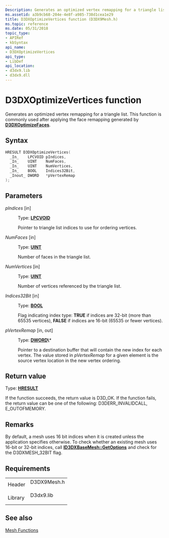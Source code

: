 ```yaml
---
Description: Generates an optimized vertex remapping for a triangle list. This function is commonly used after applying the face remapping generated by D3DXOptimizeFaces.
ms.assetid: a3b9cb68-204e-4e8f-a985-738d1cea1e29
title: D3DXOptimizeVertices function (D3DX9Mesh.h)
ms.topic: reference
ms.date: 05/31/2018
topic_type: 
- APIRef
- kbSyntax
api_name: 
- D3DXOptimizeVertices
api_type: 
- LibDef
api_location: 
- d3dx9.lib
- d3dx9.dll
---
```


# D3DXOptimizeVertices function

Generates an optimized vertex remapping for a triangle list. This function is commonly used after applying the face remapping generated by [**D3DXOptimizeFaces**](d3dxoptimizefaces.md).

## Syntax


```C++
HRESULT D3DXOptimizeVertices(
  _In_    LPCVOID pIndices,
  _In_    UINT    NumFaces,
  _In_    UINT    NumVertices,
  _In_    BOOL    Indices32Bit,
  _Inout_ DWORD   *pVertexRemap
);
```



## Parameters

<dl> <dt>

*pIndices* \[in\]
</dt> <dd>

Type: **[**LPCVOID**](https://msdn.microsoft.com/library/Aa383751(v=VS.85).aspx)**

Pointer to triangle list indices to use for ordering vertices.

</dd> <dt>

*NumFaces* \[in\]
</dt> <dd>

Type: **[**UINT**](https://msdn.microsoft.com/library/Aa383751(v=VS.85).aspx)**

Number of faces in the triangle list.

</dd> <dt>

*NumVertices* \[in\]
</dt> <dd>

Type: **[**UINT**](https://msdn.microsoft.com/library/Aa383751(v=VS.85).aspx)**

Number of vertices referenced by the triangle list.

</dd> <dt>

*Indices32Bit* \[in\]
</dt> <dd>

Type: **[**BOOL**](https://msdn.microsoft.com/library/Aa383751(v=VS.85).aspx)**

Flag indicating index type: **TRUE** if indices are 32-bit (more than 65535 vertices), **FALSE** if indices are 16-bit (65535 or fewer vertices).

</dd> <dt>

*pVertexRemap* \[in, out\]
</dt> <dd>

Type: **[**DWORD**](https://msdn.microsoft.com/library/Aa383751(v=VS.85).aspx)\***

Pointer to a destination buffer that will contain the new index for each vertex. The value stored in *pVertexRemap* for a given element is the source vertex location in the new vertex ordering.

</dd> </dl>

## Return value

Type: **[**HRESULT**](https://msdn.microsoft.com/library/Bb401631(v=MSDN.10).aspx)**

If the function succeeds, the return value is D3D\_OK. If the function fails, the return value can be one of the following: D3DERR\_INVALIDCALL, E\_OUTOFMEMORY.

## Remarks

By default, a mesh uses 16 bit indices when it is created unless the application specifies otherwise. To check whether an existing mesh uses 16-bit or 32-bit indices, call [**ID3DXBaseMesh::GetOptions**](id3dxbasemesh--getoptions.md) and check for the D3DXMESH\_32BIT flag.

## Requirements



|                    |                                                                                        |
|--------------------|----------------------------------------------------------------------------------------|
| Header<br/>  | <dl> <dt>D3DX9Mesh.h</dt> </dl> |
| Library<br/> | <dl> <dt>D3dx9.lib</dt> </dl>   |



## See also

<dl> <dt>

[Mesh Functions](dx9-graphics-reference-d3dx-functions-mesh.md)
</dt> </dl>

 

 




